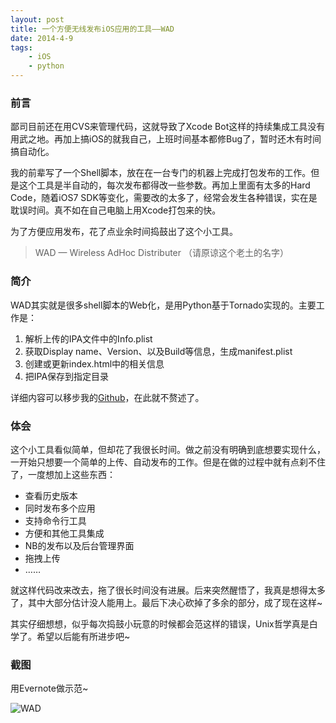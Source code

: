 ```yaml
---
layout: post
title: 一个方便无线发布iOS应用的工具——WAD
date: 2014-4-9
tags:
    - iOS
    - python
---
```



### 前言

鄙司目前还在用CVS来管理代码，这就导致了Xcode Bot这样的持续集成工具没有用武之地。再加上搞iOS的就我自己，上班时间基本都修Bug了，暂时还木有时间搞自动化。

我的前辈写了一个Shell脚本，放在在一台专门的机器上完成打包发布的工作。但是这个工具是半自动的，每次发布都得改一些参数。再加上里面有太多的Hard Code，随着iOS7 SDK等变化，需要改的太多了，经常会发生各种错误，实在是耽误时间。真不如在自己电脑上用Xcode打包来的快。

为了方便应用发布，花了点业余时间捣鼓出了这个小工具。

> WAD — Wireless AdHoc Distributer （请原谅这个老土的名字）

### 简介

WAD其实就是很多shell脚本的Web化，是用Python基于Tornado实现的。主要工作是：

1. 解析上传的IPA文件中的Info.plist
2. 获取Display name、Version、以及Build等信息，生成manifest.plist
3. 创建或更新index.html中的相关信息
4. 把IPA保存到指定目录

详细内容可以移步我的[Github](https://github.com/zqqf16/wad)，在此就不赘述了。

### 体会

这个小工具看似简单，但却花了我很长时间。做之前没有明确到底想要实现什么，一开始只想要一个简单的上传、自动发布的工作。但是在做的过程中就有点刹不住了，一度想加上这些东西：

* 查看历史版本
* 同时发布多个应用
* 支持命令行工具
* 方便和其他工具集成
* NB的发布以及后台管理界面
* 拖拽上传
* ……

就这样代码改来改去，拖了很长时间没有进展。后来突然醒悟了，我真是想得太多了，其中大部分估计没人能用上。最后下决心砍掉了多余的部分，成了现在这样~

其实仔细想想，似乎每次捣鼓小玩意的时候都会范这样的错误，Unix哲学真是白学了。希望以后能有所进步吧~

### 截图

用Evernote做示范~

![WAD](/static/img/wad.png)